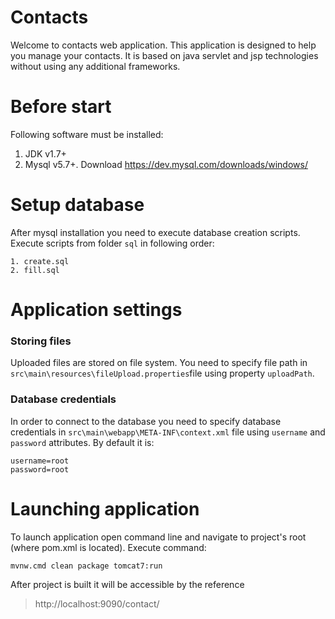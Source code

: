 # Contacts
Welcome to contacts web application. This application is designed to help you manage your contacts. It is based on java servlet and jsp technologies without using any additional frameworks.

# Before start
Following software must be installed:
1. JDK v1.7+ 
2. Mysql v5.7+. Download https://dev.mysql.com/downloads/windows/

# Setup database
After mysql installation you need to execute database creation scripts. Execute scripts from folder ```sql``` in following order:
```
1. create.sql
2. fill.sql
```

# Application settings
### Storing files
Uploaded files are stored on file system. You need to specify file path in ```src\main\resources\fileUpload.properties```file using property ```uploadPath```.

### Database credentials
In order to connect to the database you need to specify database credentials in ```src\main\webapp\META-INF\context.xml``` file using ```username``` and ```password``` attributes. By default it is:
```properties
username=root
password=root
```

# Launching application
To launch application open command line and navigate to project's root (where pom.xml is located). Execute command:
```
mvnw.cmd clean package tomcat7:run
```
After project is built it will be accessible by the reference 
> http://localhost:9090/contact/
